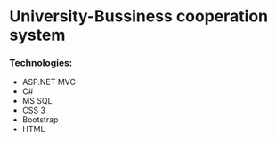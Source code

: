 # University-Bussiness cooperation system

### Technologies:

* ASP.NET MVC
* C#
* MS SQL
* CSS 3
* Bootstrap
* HTML
